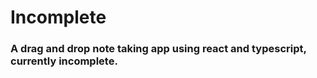 # Incomplete

### A drag and drop note taking app using react and typescript, currently incomplete.
